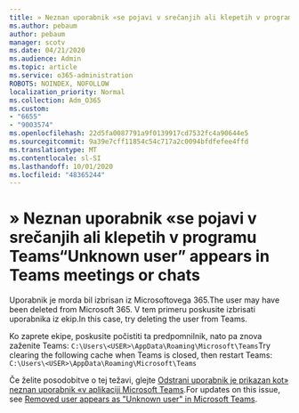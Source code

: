 ```yaml
---
title: » Neznan uporabnik «se pojavi v srečanjih ali klepetih v programu Teams
ms.author: pebaum
author: pebaum
manager: scotv
ms.date: 04/21/2020
ms.audience: Admin
ms.topic: article
ms.service: o365-administration
ROBOTS: NOINDEX, NOFOLLOW
localization_priority: Normal
ms.collection: Adm_O365
ms.custom:
- "6655"
- "9003574"
ms.openlocfilehash: 22d5fa0087791a9f0139917cd7532fc4a90644e5
ms.sourcegitcommit: 9a39e7cff11854c54c717a2c0094bfdfefee4ffd
ms.translationtype: MT
ms.contentlocale: sl-SI
ms.lasthandoff: 10/01/2020
ms.locfileid: "48365244"
---
```

# <a name="unknown-user-appears-in-teams-meetings-or-chats"></a><span data-ttu-id="b71b4-102">» Neznan uporabnik «se pojavi v srečanjih ali klepetih v programu Teams</span><span class="sxs-lookup"><span data-stu-id="b71b4-102">“Unknown user” appears in Teams meetings or chats</span></span>

<span data-ttu-id="b71b4-103">Uporabnik je morda bil izbrisan iz Microsoftovega 365.</span><span class="sxs-lookup"><span data-stu-id="b71b4-103">The user may have been deleted from Microsoft 365.</span></span> <span data-ttu-id="b71b4-104">V tem primeru poskusite izbrisati uporabnika iz ekip.</span><span class="sxs-lookup"><span data-stu-id="b71b4-104">In this case, try deleting the user from Teams.</span></span>  

<span data-ttu-id="b71b4-105">Ko zaprete ekipe, poskusite počistiti ta predpomnilnik, nato pa znova zaženite Teams: `C:\Users\<USER>\AppData\Roaming\Microsoft\Teams`</span><span class="sxs-lookup"><span data-stu-id="b71b4-105">Try clearing the following cache when Teams is closed, then restart Teams: `C:\Users\<USER>\AppData\Roaming\Microsoft\Teams`</span></span>

<span data-ttu-id="b71b4-106">Če želite posodobitve o tej težavi, glejte  [Odstrani uporabnik je prikazan kot» neznan uporabnik «v aplikaciji Microsoft Teams](https://docs.microsoft.com/MicrosoftTeams/troubleshoot/known-issues/removed-user-appears-as-unknown).</span><span class="sxs-lookup"><span data-stu-id="b71b4-106">For updates on this issue, see  [Removed user appears as "Unknown user" in Microsoft Teams](https://docs.microsoft.com/MicrosoftTeams/troubleshoot/known-issues/removed-user-appears-as-unknown).</span></span>
